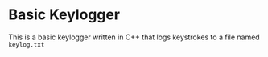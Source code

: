 #  Basic Keylogger
 This is a basic keylogger written in C++ that logs keystrokes to a file named `keylog.txt`
